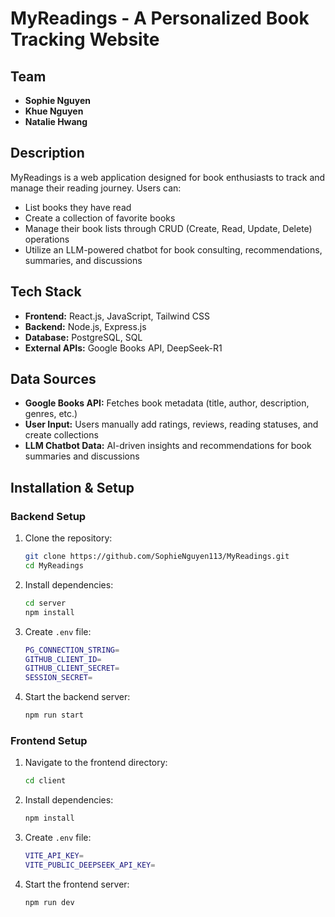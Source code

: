 # MyReadings - A Personalized Book Tracking Website

## Team
- **Sophie Nguyen** 
- **Khue Nguyen** 
- **Natalie Hwang** 

## Description
MyReadings is a web application designed for book enthusiasts to track and manage their reading journey. Users can:
- List books they have read
- Create a collection of favorite books
- Manage their book lists through CRUD (Create, Read, Update, Delete) operations
- Utilize an LLM-powered chatbot for book consulting, recommendations, summaries, and discussions

## Tech Stack
- **Frontend:** React.js, JavaScript, Tailwind CSS
- **Backend:** Node.js, Express.js
- **Database:** PostgreSQL, SQL
- **External APIs:** Google Books API, DeepSeek-R1

## Data Sources
- **Google Books API:** Fetches book metadata (title, author, description, genres, etc.)
- **User Input:** Users manually add ratings, reviews, reading statuses, and create collections
- **LLM Chatbot Data:** AI-driven insights and recommendations for book summaries and discussions

## Installation & Setup
### **Backend Setup**
1. Clone the repository:
   ```sh
   git clone https://github.com/SophieNguyen113/MyReadings.git
   cd MyReadings
   ```
2. Install dependencies:
   ```sh
   cd server
   npm install
   ```
3. Create `.env` file:
   ```sh
   PG_CONNECTION_STRING=
   GITHUB_CLIENT_ID=
   GITHUB_CLIENT_SECRET=
   SESSION_SECRET=
   ```
4. Start the backend server:
   ```sh
   npm run start
   ```

### **Frontend Setup**
1. Navigate to the frontend directory:
   ```sh
   cd client
   ```
2. Install dependencies:
   ```sh
   npm install
   ```
3. Create `.env` file:
   ```sh
   VITE_API_KEY=
   VITE_PUBLIC_DEEPSEEK_API_KEY=
   ```
4. Start the frontend server:
   ```sh
   npm run dev
   ```
